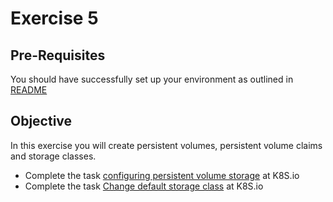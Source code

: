 # Exercise 5 #

## Pre-Requisites ##

You should have successfully set up your environment as outlined in [README](./README.md)

## Objective ##

In this exercise you will create persistent volumes, persistent volume claims and storage classes.

* Complete the task [configuring persistent volume storage](https://kubernetes.io/docs/tasks/configure-pod-container/configure-persistent-volume-storage/) at K8S.io
* Complete the task [Change default storage class](https://kubernetes.io/docs/tasks/administer-cluster/change-default-storage-class/) at K8S.io

